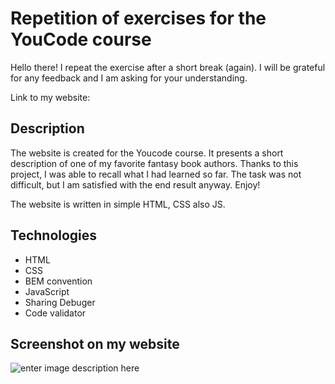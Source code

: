 
# Repetition of exercises for the YouCode course

Hello there! I repeat the exercise after a short break (again). I will be grateful for any feedback and I am asking for your understanding.

Link to my website: 

## Description

The website is created for the Youcode course. It presents a short description of one of my favorite fantasy book authors. Thanks to this project, I was able to recall what I had learned so far. The task was not difficult, but I am satisfied with the end result anyway. Enjoy!

The website is written in simple HTML, CSS also JS.

## [](https://github.com/Machloy/Powerwolf-fansite#technologies)Technologies

-   HTML
-   CSS
-   BEM convention
-   JavaScript
-   Sharing Debuger
-   Code validator

## Screenshot on my website

![enter image description here](https://i.postimg.cc/SQfkctmG/Screenshot-1.png)
